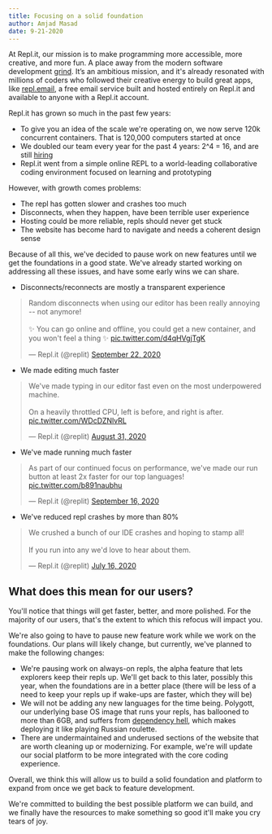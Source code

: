 ```yaml
---
title: Focusing on a solid foundation
author: Amjad Masad
date: 9-21-2020
---
```


At Repl.it, our mission is to make programming more accessible, more creative, and more fun. A place away from the modern software development [grind](https://amasad.me/replit_ide). It’s an ambitious mission, and it's already resonated with millions of coders who followed their creative energy to build great apps, like [repl.email](https://repl.email), a free email service built and hosted entirely on Repl.it and available to anyone with a Repl.it account.

Repl.it has grown so much in the past few years:

- To give you an idea of the scale we're operating on, we now serve 120k concurrent containers. That is 120,000 computers started at once
- We doubled our team every year for the past 4 years: 2^4 = 16, and are still [hiring](https://repl.it/jobs)
- Repl.it went from a simple online REPL to a world-leading collaborative coding environment focused on learning and prototyping

However, with growth comes problems:

- The repl has gotten slower and crashes too much
- Disconnects, when they happen, have been terrible user experience
- Hosting could be more reliable, repls should never get stuck
- The website has become hard to navigate and needs a coherent design sense

Because of all this, we've decided to pause work on new features until we get the foundations in a good state. We've already started working on addressing all these issues, and have some early wins we can share.  

- Disconnects/reconnects are mostly a transparent experience

<blockquote class="twitter-tweet"><p lang="en" dir="ltr">Random disconnects when using our editor has been really annoying -- not anymore!<br><br>✨ You can go online and offline, you could get a new container, and you won&#39;t feel a thing ✨ <a href="https://t.co/d4qHVgjTgK">pic.twitter.com/d4qHVgjTgK</a></p>&mdash; Repl.it (@replit) <a href="https://twitter.com/replit/status/1308219288403079168?ref_src=twsrc%5Etfw">September 22, 2020</a></blockquote> <script async src="https://platform.twitter.com/widgets.js" charset="utf-8"></script>

- We made editing much faster

<blockquote class="twitter-tweet"><p lang="en" dir="ltr">We&#39;ve made typing in our editor fast even on the most underpowered machine. <br><br>On a heavily throttled CPU, left is before, and right is after. <a href="https://t.co/WDcDZNlvRL">pic.twitter.com/WDcDZNlvRL</a></p>&mdash; Repl.it (@replit) <a href="https://twitter.com/replit/status/1300496228644347905?ref_src=twsrc%5Etfw">August 31, 2020</a></blockquote> <script async src="https://platform.twitter.com/widgets.js" charset="utf-8"></script>

- We've made running much faster

<blockquote class="twitter-tweet"><p lang="en" dir="ltr">As part of our continued focus on performance, we&#39;ve made our run button at least 2x faster for our top languages! <a href="https://t.co/b891naubhu">pic.twitter.com/b891naubhu</a></p>&mdash; Repl.it (@replit) <a href="https://twitter.com/replit/status/1306345215012171776?ref_src=twsrc%5Etfw">September 16, 2020</a></blockquote> <script async src="https://platform.twitter.com/widgets.js" charset="utf-8"></script>

- We've reduced repl crashes by more than 80%

<blockquote class="twitter-tweet"><p lang="en" dir="ltr">We crushed a bunch of our IDE crashes and hoping to stamp all!<br><br>If you run into any we&#39;d love to hear about them.</p>&mdash; Repl.it (@replit) <a href="https://twitter.com/replit/status/1283572430171062273?ref_src=twsrc%5Etfw">July 16, 2020</a></blockquote> <script async src="https://platform.twitter.com/widgets.js" charset="utf-8"></script>

## What does this mean for our users?

You'll notice that things will get faster, better, and more polished. For the majority of our users, that's the extent to which this refocus will impact you. 

We're also going to have to pause new feature work while we work on the foundations. Our plans will likely change, but currently, we've planned to make the following changes:

- We're pausing work on always-on repls, the alpha feature that lets explorers keep their repls up. We'll get back to this later, possibly this year, when the foundations are in a better place (there will be less of a need to keep your repls up if wake-ups are faster, which they will be)
- We will not be adding any new languages for the time being. Polygott, our underlying base OS image that runs your repls, has ballooned to more than 6GB, and suffers from [dependency hell](https://en.wikipedia.org/wiki/Dependency_hell), which makes deploying it like playing Russian roulette.
- There are undermaintained and underused sections of the website that are worth cleaning up or modernizing. For example, we're will update our social platform to be more integrated with the core coding experience.

Overall, we think this will allow us to build a solid foundation and platform to expand from once we get back to feature development. 

We're committed to building the best possible platform we can build, and we finally have the resources to make something so good it'll make you cry tears of joy. 